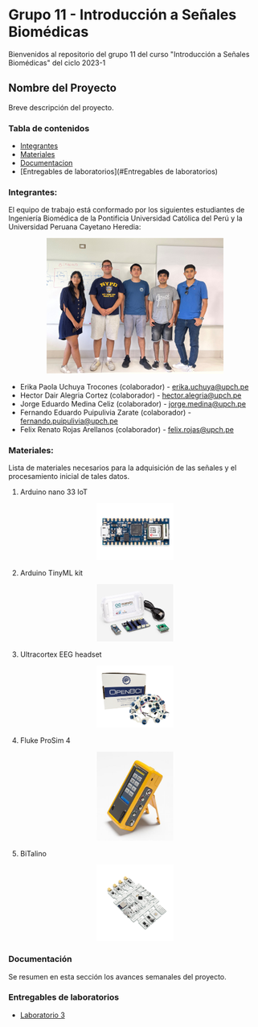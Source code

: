 # Grupo 11 - Introducción a Señales Biomédicas
Bienvenidos al repositorio del grupo 11 del curso "Introducción a Señales Biomédicas" del ciclo 2023-1

## Nombre del Proyecto

Breve descripción del proyecto.

### Tabla de contenidos

- [Integrantes](#Integrantes)
- [Materiales](#Materiales)
- [Documentacion](#Documentacion)
- [Entregables de laboratorios](#Entregables de laboratorios)

### Integrantes:

El equipo de trabajo está conformado por los siguientes estudiantes de Ingeniería Biomédica de la Pontificia Universidad Católica del Perú y la Universidad Peruana Cayetano Heredia:

<p align="center">
<img src="Imagenes/integrantes.jpg" alt="Integrantes del proyecto" width="70%">

* Erika Paola Uchuya Trocones (colaborador) - erika.uchuya@upch.pe
* Hector Dair Alegria Cortez (colaborador) - hector.alegria@upch.pe
* Jorge Eduardo Medina Celiz (colaborador) - jorge.medina@upch.pe
* Fernando Eduardo Puipulivia Zarate (colaborador) - fernando.puipulivia@upch.pe
* Felix Renato Rojas Arellanos (colaborador) - felix.rojas@upch.pe

### Materiales:

Lista de materiales necesarios para la adquisición de las señales y el procesamiento inicial de tales datos.

1)  Arduino nano 33 IoT
  
<p align="center">
<img src="Imagenes/nano.webp" alt="Arduino Nano" width="30%">
  
2) Arduino TinyML kit
<p align="center">
<img src="Imagenes/ArduinoTinyMachineLearningKit.jpg" alt="Arduino Nano" width="30%">
  
3)  Ultracortex EEG headset
  
<p align="center">
<img src="Imagenes/eeg.webp" alt="Arduino Nano" width="30%">

4)  Fluke ProSim 4
  
<p align="center">
<img src="Imagenes/prosim.jpg" alt="Arduino Nano" width="30%">

5)  BiTalino
  
<p align="center">
<img src="Imagenes/bitalino.webp" alt="Arduino Nano" width="30%">


### Documentación

Se resumen en esta sección los avances semanales del proyecto.
### Entregables de laboratorios
  - [Laboratorio 3](https://github.com/jorgemedina2804/Grupo-11-Introduccion-a-Senhales-Biomedica/blob/main/Entregable%203/Entregable3.md)
  
